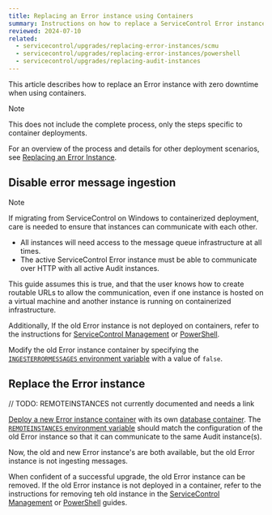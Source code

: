 ```yaml
---
title: Replacing an Error instance using Containers
summary: Instructions on how to replace a ServiceControl Error instance with zero downtime
reviewed: 2024-07-10
related:
  - servicecontrol/upgrades/replacing-error-instances/scmu
  - servicecontrol/upgrades/replacing-error-instances/powershell
  - servicecontrol/upgrades/replacing-audit-instances
---
```


This article describes how to replace an Error instance with zero downtime when using containers.

> [!NOTE]
> This does not include the complete process, only the steps specific to container deployments.
>
> For an overview of the process and details for other deployment scenarios, see [Replacing an Error Instance](/servicecontrol/upgrades/replacing-error-instances/).

## Disable error message ingestion

> [!NOTE]
> If migrating from ServiceControl on Windows to containerized deployment, care is needed to ensure that instances can communicate with each other.
>
> * All instances will need access to the message queue infrastructure at all times.
> * The active ServiceControl Error instance must be able to communicate over HTTP with all active Audit instances.
>
> This guide assumes this is true, and that the user knows how to create routable URLs to allow the communication, even if one instance is hosted on a virtual machine and another instance is running on containerized infrastructure.
>
> Additionally, If the old Error instance is not deployed on containers, refer to the instructions for [ServiceControl Management](scmu.md#disable-error-message-ingestion) or [PowerShell](powershell.md#disable-error-message-ingestion).

Modify the old Error instance container by specifying the [`INGESTERRORMESSAGES` environment variable](/servicecontrol/servicecontrol-instances/configuration.md#recoverability-servicecontrolingesterrormessages) with a value of `false`.

## Replace the Error instance

// TODO: REMOTEINSTANCES not currently documented and needs a link

[Deploy a new Error instance container](/servicecontrol/servicecontrol-instances/deployment/containers.md) with its own [database container](/servicecontrol/ravendb/deployment/containers.md). The [`REMOTEINSTANCES` environment variable]() should match the configuration of the old Error instance so that it can communicate to the same Audit instance(s).

Now, the old and new Error instance's are both available, but the old Error instance is not ingesting messages.

When confident of a successful upgrade, the old Error instance can be removed. If the old Error instance is not deployed in a container, refer to the instructions for removing teh old instance in the [ServiceControl Management](scmu.md#create-a-new-error-instance) or [PowerShell](powershell.md#create-a-new-error-instance) guides.